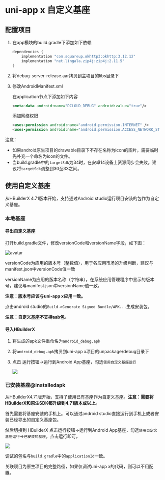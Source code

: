 # uni-app x 自定义基座
## 配置项目
1. 在app模块的build.gradle下添加如下依赖
	```groovy
	dependencies {
		implementation "com.squareup.okhttp3:okhttp:3.12.12"
		implementation "net.lingala.zip4j:zip4j:2.11.5"
	}
	```
2. 将debug-server-release.aar拷贝到主项目的libs目录下
3. 修改AndroidManifest.xml

	在application节点下添加如下内容
	
	```xml
	<meta-data android:name="DCLOUD_DEBUG" android:value="true"/>
	```
	
	添加网络权限
	
	```xml
	<uses-permission android:name="android.permission.INTERNET" />
	<uses-permission android:name="android.permission.ACCESS_NETWORK_STATE" />
	```
	
注意：
- 如果android原生项目的drawable目录下不存在名称为icon的图片，需要临时先补充一个命名为icon的文件。
- 当build.gradle中的`targetSdk`为34时，在安卓14设备上资源同步会失败。建议将`targetSdk`调整到30至33之间。

## 使用自定义基座

从HBuilderX 4.71版本开始，支持通过Android studio运行项目安装的包作为自定义基座。

### 本地基座

#### 导出自定义基座

打开build.gradle文件，修改versionCode和versionName字段，如下图：
	
![avatar](https://img.cdn.aliyun.dcloud.net.cn/nativedocs/5%2BSDK-android/image/6-1.png)
	
versionCode为应用的版本号（整数值），用于各应用市场的升级判断，建议与manifest.json中versionCode值一致
	
versionName为应用的版本名称（字符串），在系统应用管理程序中显示的版本号，建议与manifest.json中versionName值一致。

**注意：版本号应该与uni-app x应用一致。**

点击android studio的`Build->Generate Signed Bundle/APK...`生成安装包。

**注意：自定义基座不支持aab包。**

#### 导入HBuilderX
1. 将生成的apk文件重命名为`android_debug.apk`
2. 将`android_debug.apk`拷贝到uni-app x项目的unpackage/debug目录下
3. 点击 运行按钮->运行到Android App基座，勾选`使用自定义基座运行`

	![](https://web-ext-storage.dcloud.net.cn/native/doc/android/debug_hx.png)
	
### 已安装基座@installedapk

从HBuilderX4.71版开始，支持了使用已有基座作为自定义基座。**注意：需要将HBuilderX和原生SDK都升级到4.71版本或以上。**

首先需要将基座安装的手机上。可以通过android studio直接运行到手机上或者安装已经导出的自定义基座包。

然后切换到 HBuilderX 点击运行按钮->运行到Android App基座，勾选`使用自定义基座运行`->`已安装的基座`。点击运行即可。

![](https://web-ext-storage.dcloud.net.cn/native/doc/android/debug_installed.jpg)

调试的包名与`build.gradle`中的`applicationId`一致。

关联项目为原生项目的完整路径，如果仅调试uni-app x的代码，则可以不用配置。
